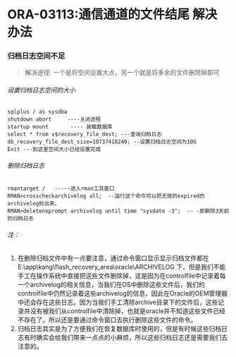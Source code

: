 # ORA-03113:通信通道的文件结尾 解决办法

### 归档日志空间不足

> 解决途径: 一个是将空间设置大点，另一个就是将多余的文件删除掉即可

###### 设置归档日志空间的大小

```shell
sqlplus / as sysdba
shutdown abort     ----关闭进程
startup mount       ---- 装载数据库
select * from v$recovery_file_dest; ---查询归档日志
db_recovery_file_dest_size=10737418240; --设置归档日志空间为10G
Exit ---到这里空间大小已经设置完成
```

###### 删除归档日志

```shell
rmantarget /   -----进入rman工具窗口
RMAN>crosscheckarchivelog all;  --运行这个命令可以把无效的expired的archivelog标出来。
RMAN>deletenoprompt archivelog until time "sysdate -3";  -- -即删除3天前的归档日志
```

###### 注：

1. 在删除归档文件中有一点要注意，通过命令窗口显示显示归档文件都在E:\app\kang\flash_recovery_area\oracle\ARCHIVELOG
   下，但是我们不能手工在操作系统中直接把这些文件删除掉，这是因为在controlfile中记录着每一个archivelog的相关信息，当我们在OS中删除这些文件后，我们的controlfile中仍然记录着这些archivelog的信息，因此在Oracle的OEM管理器中还会存在这些日志。因为当我们手工清除archive目录下的文件后，这些记录并没有被我们从controlfile中清除掉，也就是oracle并不知道这些文件已经不存在了。所以还是要通过命令窗口去执行删除这些文件的命令。
2. 归档日志其实是为了方便我们在恢复数据库时使用的，但是有时候这些归档日志有时确实会给我们带来一点点的小麻烦，所以这些归档日志还是需要我们去注意的。
